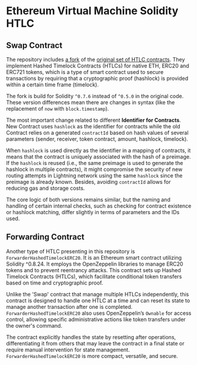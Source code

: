 # Ethereum Virtual Machine Solidity HTLC

## Swap Contract

The repository includes [a fork](https://github.com/SatsBridge/hashed-timelock-contract-ethereum) of the 
[original set of HTLC contracts](https://github.com/brave-experiments/hashed-timelock-contract-ethereum.git). They 
implement Hashed Timelock Contracts (HTLCs) for native ETH, ERC20 and ERC721 tokens, which is a type of smart contract 
used to secure transactions by requiring that a cryptographic proof (hashlock) is provided within a certain time frame 
(timelock).

The fork is build for Solidity `^0.7.6` instead of `^0.5.0` in the original code. These version differences mean there 
are changes in syntax (like the replacement of `now` with `block.timestamp`).

The most important change related to different **Identifier for Contracts**. New Contract uses `hashlock` as the 
identifier for contracts while the old Contract relies on a generated `contractId` based on hash values of several 
parameters (sender, receiver, token contract, amount, hashlock, timelock).

When `hashlock` is used directly as the identifier in a mapping of contracts, it means that the contract is uniquely 
associated with the hash of a preimage. If the `hashlock` is reused (i.e., the same preimage is used to generate the 
hashlock in multiple contracts), it might compromise the security of new routing attempts in Lightning network using the 
same `hashlock` since the preimage is already known. Besides, avoiding `contractId` allows for reducing gas and storage
costs.

The core logic of both versions remains similar, but the naming and handling of certain internal checks, such as 
checking for contract existence or hashlock matching, differ slightly in terms of parameters and the IDs used.

## Forwarding Contract

Another type of HTLC presenting in this repository is `ForwarderHashedTimelockERC20`. It is an Ethereum smart contract 
utilizing Solidity ^0.8.24. It employs the OpenZeppelin libraries to manage ERC20 tokens and to prevent reentrancy 
attacks. This contract sets up Hashed Timelock Contracts (HTLCs), which facilitate conditional token transfers based on 
time and cryptographic proof.

Unlike the 'Swap' contract that manage multiple HTLCs independently, this contract is designed to handle one HTLC at a 
time and can reset its state to manage another transaction after one is completed. `ForwarderHashedTimelockERC20` also
uses OpenZeppelin’s `Ownable` for access control, allowing specific administrative actions like token transfers under 
the owner's command.

The contract explicitly handles the state by resetting after operations, differentiating it from others that may leave 
the contract in a final state or require manual intervention for state management. `ForwarderHashedTimelockERC20` 
is more compact, versatile, and secure.